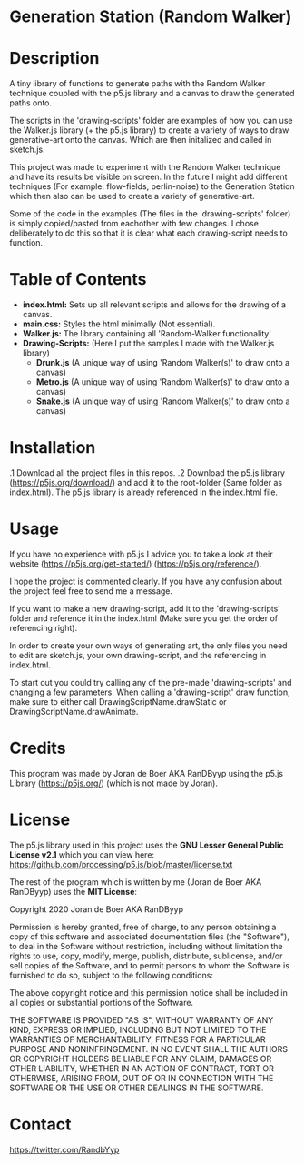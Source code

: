 # Generation Station (Random Walker)

# Description
A tiny library of functions to generate paths with the Random Walker technique coupled with the p5.js library
and a canvas to draw the generated paths onto.

The scripts in the 'drawing-scripts' folder are examples of how you can use the Walker.js library (+ the p5.js library) to create a variety of ways to draw generative-art onto the canvas. Which are then initalized and called in sketch.js.

This project was made to experiment with the Random Walker technique and have its results be visible on screen. In the future I might add different techniques (For example: flow-fields, perlin-noise) to the Generation Station which then also can be used to create a variety of generative-art.

Some of the code in the examples (The files in the 'drawing-scripts' folder) is simply copied/pasted from eachother with few changes. I chose deliberately to do this so that it is clear what each drawing-script needs to function. 

# Table of Contents
- **index.html:** Sets up all relevant scripts and allows for the drawing of a canvas.
- **main.css:** Styles the html minimally (Not essential).
- **Walker.js:** The library containing all 'Random-Walker functionality'
- **Drawing-Scripts:** (Here I put the samples I made with the Walker.js library)
    - **Drunk.js** (A unique way of using 'Random Walker(s)' to draw onto a canvas)
    - **Metro.js** (A unique way of using 'Random Walker(s)' to draw onto a canvas)
    - **Snake.js** (A unique way of using 'Random Walker(s)' to draw onto a canvas)
    
# Installation
.1 Download all the project files in this repos.
.2 Download the p5.js library (https://p5js.org/download/) and add it to the root-folder (Same folder as index.html). The p5.js library is already referenced in the index.html file.

# Usage
If you have no experience with p5.js I advice you to take a look at their website (https://p5js.org/get-started/) (https://p5js.org/reference/). 

I hope the project is commented clearly. If you have any confusion about the project feel free to send me a message.

If you want to make a new drawing-script, add it to the 'drawing-scripts' folder and reference it in the index.html (Make sure you get the order of referencing right).

In order to create your own ways of generating art, the only files you need to edit are sketch.js, your own drawing-script, and the referencing in index.html.

To start out you could try calling any of the pre-made 'drawing-scripts' and changing a few parameters.
When calling a 'drawing-script' draw function, make sure to either call DrawingScriptName.drawStatic or DrawingScriptName.drawAnimate.

# Credits
This program was made by Joran de Boer AKA RanDByyp using the p5.js Library (https://p5js.org/) (which is not made by Joran).

# License
The p5.js library used in this project uses the **GNU Lesser General Public License v2.1** which you can view here:
https://github.com/processing/p5.js/blob/master/license.txt

The rest of the program which is written by me (Joran de Boer AKA RanDByyp) uses the **MIT License**:

Copyright 2020 Joran de Boer AKA RanDByyp

Permission is hereby granted, free of charge, to any person obtaining a copy of this software and associated documentation files (the "Software"), to deal in the Software without restriction, including without limitation the rights to use, copy, modify, merge, publish, distribute, sublicense, and/or sell copies of the Software, and to permit persons to whom the Software is furnished to do so, subject to the following conditions:

The above copyright notice and this permission notice shall be included in all copies or substantial portions of the Software.

THE SOFTWARE IS PROVIDED "AS IS", WITHOUT WARRANTY OF ANY KIND, EXPRESS OR IMPLIED, INCLUDING BUT NOT LIMITED TO THE WARRANTIES OF MERCHANTABILITY, FITNESS FOR A PARTICULAR PURPOSE AND NONINFRINGEMENT. IN NO EVENT SHALL THE AUTHORS OR COPYRIGHT HOLDERS BE LIABLE FOR ANY CLAIM, DAMAGES OR OTHER LIABILITY, WHETHER IN AN ACTION OF CONTRACT, TORT OR OTHERWISE, ARISING FROM, OUT OF OR IN CONNECTION WITH THE SOFTWARE OR THE USE OR OTHER DEALINGS IN THE SOFTWARE.

# Contact

https://twitter.com/RandbYyp
